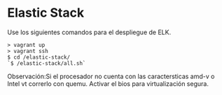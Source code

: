 # Elastic Stack 

Use los siguientes comandos para el despliegue de ELK.

```
> vagrant up
> vagrant ssh
$ cd /elastic-stack/
`$ /elastic-stack/all.sh`
```
Observación:Si el procesador no cuenta con las caractersticas amd-v o Intel vt correrlo con quemu.
Activar el bios para virtualización segura.





